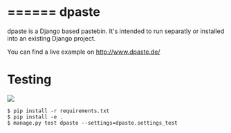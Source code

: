 ======
dpaste
======

dpaste is a Django based pastebin. It's intended to run separatly or installed
into an existing Django project.

You can find a live example on http://www.dpaste.de/


Testing
=======

![](https://api.travis-ci.org/bartTC/dpaste.png)

```
$ pip install -r requirements.txt
$ pip install -e .
$ manage.py test dpaste --settings=dpaste.settings_test
```